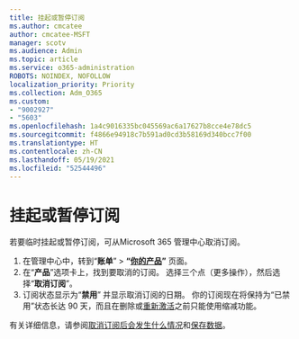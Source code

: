 ```yaml
---
title: 挂起或暂停订阅
ms.author: cmcatee
author: cmcatee-MSFT
manager: scotv
ms.audience: Admin
ms.topic: article
ms.service: o365-administration
ROBOTS: NOINDEX, NOFOLLOW
localization_priority: Priority
ms.collection: Adm_O365
ms.custom:
- "9002927"
- "5603"
ms.openlocfilehash: 1a4c9016335bc045569ac6a17627b8cce4e78dc5
ms.sourcegitcommit: f4866e94918c7b591ad0cd3b58169d340bcc7f00
ms.translationtype: HT
ms.contentlocale: zh-CN
ms.lasthandoff: 05/19/2021
ms.locfileid: "52544496"
---
```

# <a name="suspend-or-pause-a-subscription"></a>挂起或暂停订阅

若要临时挂起或暂停订阅，可从Microsoft 365 管理中心取消订阅。

1. 在管理中心中，转到“**账单**” > **“[你的产品](https://go.microsoft.com/fwlink/p/?linkid=842054)”** 页面。
2. 在“**产品**”选项卡上，找到要取消的订阅。 选择三个点（更多操作），然后选择“**取消订阅**”。
3. 订阅状态显示为“**禁用**” 并显示取消订阅的日期。 你的订阅现在将保持为“已禁用”状态长达 90 天，而且在删除或[重新激活](/microsoft-365/commerce/subscriptions/reactivate-your-subscription)之前只能使用缩减功能。

有关详细信息，请参阅[取消订阅后会发生什么情况](/microsoft-365/commerce/subscriptions/cancel-your-subscription#what-happens-when-you-cancel-a-subscription)和[保存数据](/microsoft-365/commerce/subscriptions/cancel-your-subscription#save-your-data)。
